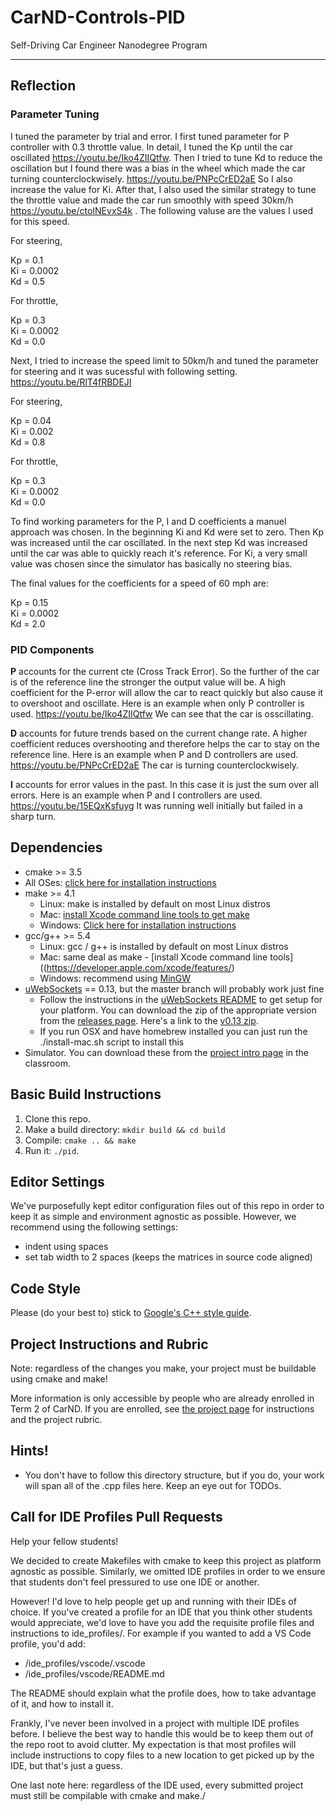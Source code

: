 # CarND-Controls-PID
Self-Driving Car Engineer Nanodegree Program

---
## Reflection

### Parameter Tuning
I tuned the parameter by trial and error. I first tuned parameter for P controller with 0.3 throttle value. In detail, I tuned the Kp until the car oscillated  https://youtu.be/Iko4ZIIQtfw. Then I tried to tune Kd to reduce the oscillation but I found there was a bias in the wheel which made the car turning counterclockwisely. https://youtu.be/PNPcCrED2aE So I also increase the value for Ki. After that, I also used the similar strategy to tune the throttle value and made the car run smoothly with speed 30km/h https://youtu.be/ctoINEvxS4k . The following valuse are the values I used for this speed.

For steering,

Kp = 0.1</br>
Ki = 0.0002</br>
Kd = 0.5

For throttle,

Kp = 0.3</br>
Ki = 0.0002</br>
Kd = 0.0

Next, I tried to increase the speed limit to 50km/h and tuned the parameter for steering and it was sucessful with following setting. https://youtu.be/RlT4fRBDEJI

For steering,

Kp = 0.04</br>
Ki = 0.002</br>
Kd = 0.8

For throttle,

Kp = 0.3</br>
Ki = 0.0002</br>
Kd = 0.0

To find working parameters for the P, I and D coefficients a manuel approach was chosen. In the beginning Ki and Kd 
were set to zero. Then Kp was increased until the car oscillated. In the next step Kd was increased until the car was
able to quickly reach it's reference. For Ki, a very small value was chosen since the simulator has basically no steering
bias.

The final values for the coefficients for a speed of 60 mph are:

Kp = 0.15</br>
Ki = 0.0002</br>
Kd = 2.0

### PID Components
**P** accounts for the current cte (Cross Track Error). So the further of the car is of the reference line the stronger
the output value will be. A high coefficient for the P-error will allow the car to react quickly but also cause it to
overshoot and oscillate.  Here is an example when only P controller is used. https://youtu.be/Iko4ZIIQtfw We can see that 
the car is osscillating.

**D** accounts for future trends based on the current change rate. A higher coefficient reduces overshooting and
therefore helps the car to stay on the reference line. Here is an example when P and D controllers are used. 
https://youtu.be/PNPcCrED2aE The car is turning counterclockwisely.

**I** accounts for error values in the past. In this case it is just the sum over all errors. Here is an example when P and I controllers are used. https://youtu.be/15EQxKsfuyg It was running well initially but failed in a sharp turn.


## Dependencies

* cmake >= 3.5
 * All OSes: [click here for installation instructions](https://cmake.org/install/)
* make >= 4.1
  * Linux: make is installed by default on most Linux distros
  * Mac: [install Xcode command line tools to get make](https://developer.apple.com/xcode/features/)
  * Windows: [Click here for installation instructions](http://gnuwin32.sourceforge.net/packages/make.htm)
* gcc/g++ >= 5.4
  * Linux: gcc / g++ is installed by default on most Linux distros
  * Mac: same deal as make - [install Xcode command line tools]((https://developer.apple.com/xcode/features/)
  * Windows: recommend using [MinGW](http://www.mingw.org/)
* [uWebSockets](https://github.com/uWebSockets/uWebSockets) == 0.13, but the master branch will probably work just fine
  * Follow the instructions in the [uWebSockets README](https://github.com/uWebSockets/uWebSockets/blob/master/README.md) to get setup for your platform. You can download the zip of the appropriate version from the [releases page](https://github.com/uWebSockets/uWebSockets/releases). Here's a link to the [v0.13 zip](https://github.com/uWebSockets/uWebSockets/archive/v0.13.0.zip).
  * If you run OSX and have homebrew installed you can just run the ./install-mac.sh script to install this
* Simulator. You can download these from the [project intro page](https://github.com/udacity/CarND-PID-Control-Project/releases) in the classroom.

## Basic Build Instructions

1. Clone this repo.
2. Make a build directory: `mkdir build && cd build`
3. Compile: `cmake .. && make`
4. Run it: `./pid`. 

## Editor Settings

We've purposefully kept editor configuration files out of this repo in order to
keep it as simple and environment agnostic as possible. However, we recommend
using the following settings:

* indent using spaces
* set tab width to 2 spaces (keeps the matrices in source code aligned)

## Code Style

Please (do your best to) stick to [Google's C++ style guide](https://google.github.io/styleguide/cppguide.html).

## Project Instructions and Rubric

Note: regardless of the changes you make, your project must be buildable using
cmake and make!

More information is only accessible by people who are already enrolled in Term 2
of CarND. If you are enrolled, see [the project page](https://classroom.udacity.com/nanodegrees/nd013/parts/40f38239-66b6-46ec-ae68-03afd8a601c8/modules/f1820894-8322-4bb3-81aa-b26b3c6dcbaf/lessons/e8235395-22dd-4b87-88e0-d108c5e5bbf4/concepts/6a4d8d42-6a04-4aa6-b284-1697c0fd6562)
for instructions and the project rubric.

## Hints!

* You don't have to follow this directory structure, but if you do, your work
  will span all of the .cpp files here. Keep an eye out for TODOs.

## Call for IDE Profiles Pull Requests

Help your fellow students!

We decided to create Makefiles with cmake to keep this project as platform
agnostic as possible. Similarly, we omitted IDE profiles in order to we ensure
that students don't feel pressured to use one IDE or another.

However! I'd love to help people get up and running with their IDEs of choice.
If you've created a profile for an IDE that you think other students would
appreciate, we'd love to have you add the requisite profile files and
instructions to ide_profiles/. For example if you wanted to add a VS Code
profile, you'd add:

* /ide_profiles/vscode/.vscode
* /ide_profiles/vscode/README.md

The README should explain what the profile does, how to take advantage of it,
and how to install it.

Frankly, I've never been involved in a project with multiple IDE profiles
before. I believe the best way to handle this would be to keep them out of the
repo root to avoid clutter. My expectation is that most profiles will include
instructions to copy files to a new location to get picked up by the IDE, but
that's just a guess.

One last note here: regardless of the IDE used, every submitted project must
still be compilable with cmake and make./
